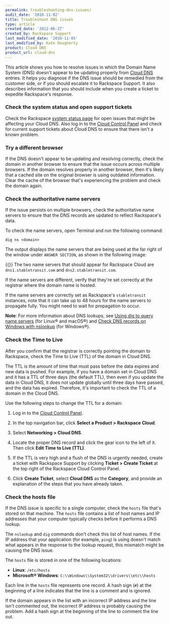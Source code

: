 ```yaml
---
permalink: troubleshooting-dns-issues/
audit_date: '2018-11-02'
title: Troubleshoot DNS issues
type: article
created_date: '2012-06-27'
created_by: Rackspace Support
last_modified_date: '2018-11-05'
last_modified_by: Kate Dougherty
product: Cloud DNS
product_url: cloud-dns
---
```


This article shows you how to resolve issues in which the Domain Name System
(DNS) doesn't appear to be updating properly from [Cloud
DNS](https://www.rackspace.com/cloud/dns) entries. It helps you diagnose if
the DNS issue should be remedied from the customer side, or if you should
escalate it to Rackspace Support. It also describes information that you
should include when you create a ticket to expedite Rackspace's response.

### Check the system status and open support tickets

Check the Rackspace [system status
page](https://rackspace.service-now.com/system_status/) for open issues that
might be affecting your Cloud DNS. Also log in to the [Cloud Control
Panel](https://login.rackspace.com) and check for current support
tickets about Cloud DNS to ensure that there isn't a known problem.

### Try a different browser

If the DNS doesn't appear to be updating and resolving correctly,
check the domain in another browser to ensure that the issue occurs
across multiple browsers. If the domain resolves properly in another browser,
then it's likely that a cached site on the original browser is using outdated
information. Clear the cache of the browser that's experiencing the problem
and check the domain again.

### Check the authoritative name servers

If the issue persists on multiple browsers, check the authoritative
name servers to ensure that the DNS records are updated to reflect
Rackspace's data.

To check the name servers, open Terminal and run the following command:

`dig ns <domain>`

The output displays the name servers that are being used at the far right of
the window under `ANSWER SECTION`, as shown in the following image:

{{<image src="picture1.png" alt="" title="">}}
The two name servers that should appear for Rackspace Cloud are
`dns1.stabletransit.com` and `dns2.stabletransit.com`.

If the name servers are different, verify that they're set correctly at the
registrar where the domain name is hosted.

If the name servers are correctly set as Rackspace's `stabletransit` instances,
note that it can take up to 48 hours for the name servers to propagate fully.
You might need to wait for propagation to occur.

**Note**: For more information about DNS lookups, see [Using dig to query name
servers](/how-to/using-dig-to-query-nameservers) (for Linux&reg; and
macOS&reg;) and [Check DNS records on Windows with
nslookup](/how-to/nslookup-checking-dns-records-on-windows) (for Windows&reg;).

### Check the Time to Live

After you confirm that the registrar is correctly pointing the domain to
Rackspace, check the Time to Live (TTL) of the domain in Cloud DNS.

The TTL is the amount of time that must pass before the data expires and new
data is pushed. For example, if you have a domain set in Cloud DNS and it has
a TTL of three days (the default TTL), then even if you update the data in
Cloud DNS, it does not update globally until three days have passed, and the
data has expired. Therefore, it's important to check the TTL of a domain in
the Cloud DNS.

Use the following steps to change the TTL for a domain:

1. Log in to the [Cloud Control Panel](https://login.rackspace.com).

2. In the top navigation bar, click **Select a Product > Rackspace Cloud**.

3. Select **Networking > Cloud DNS**.

4. Locate the proper DNS record and click the gear icon to the left of
   it. Then click **Edit Time to Live (TTL)**.

5. If the TTL is very high and a flush of the DNS is urgently needed, create a
   ticket with Rackspace Support by clicking **Ticket > Create Ticket** at the
   top right of the Rackspace Cloud Control Panel.

6. Click **Create Ticket**, select **Cloud DNS** as the **Category**, and
   provide an explanation of the steps that you have already taken.

### Check the hosts file

If the DNS issue is specific to a single computer, check the `hosts` file
that's stored on that machine. The `hosts` file contains a list of host names
and IP addresses that your computer typically checks before it performs a DNS
lookup.

The `nslookup` and `dig` commands don't check this list of host names. If the
IP address that your application (for example, `ping`) is using doesn't match
what appears in the response to the lookup request, this mismatch might be
causing the DNS issue.

The `hosts` file is stored in one of the following locations:

- **Linux**: `/etc/hosts`
- **Microsoft&reg; Windows**: `C:\\Windows\\System32\\drivers\\etc\\hosts`

Each line in the `hosts` file represents one record. A hash sign (`#`) at
the beginning of a line indicates that the line is a comment and is
ignored.

If the domain appears in the list with an incorrect IP address and the line
isn't commented out, the incorrect IP address is probably causing the problem.
Add a hash sign at the beginning of the line to comment the line out.
